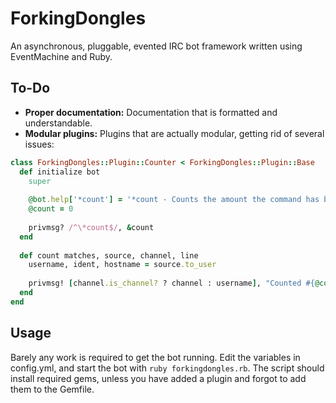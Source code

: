 ForkingDongles
==============
An asynchronous, pluggable, evented IRC bot framework written using
EventMachine and Ruby.

To-Do
-----
* <b>Proper documentation:</b> Documentation that is formatted and understandable.
* <b>Modular plugins:</b> Plugins that are actually modular, getting rid of several issues:

```ruby
class ForkingDongles::Plugin::Counter < ForkingDongles::Plugin::Base
  def initialize bot
    super
    
    @bot.help['*count'] = '*count - Counts the amount the command has been called.'
    @count = 0
    
    privmsg? /^\*count$/, &count
  end
  
  def count matches, source, channel, line
    username, ident, hostname = source.to_user
    
    privmsg! [channel.is_channel? ? channel : username], "Counted #{@count += 1} times so far"
  end
end
```

Usage
-----
Barely any work is required to get the bot running. Edit the variables in
config.yml, and start the bot with `ruby forkingdongles.rb`. The script should
install required gems, unless you have added a plugin and forgot to add them to
the Gemfile.
